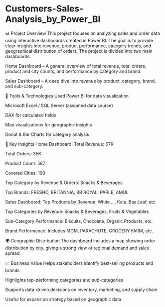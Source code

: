# Customers-Sales-Analysis_by_Power_BI
📊 Project Overview
This project focuses on analyzing sales and order data using interactive dashboards created in Power BI. The goal is to provide clear insights into revenue, product performance, category trends, and geographical distribution of orders. The project is divided into two main dashboards:

Home Dashboard – A general overview of total revenue, total orders, product and city counts, and performance by category and brand.

Sales Dashboard – A deep dive into revenue by product, category, brand, and sub-category.

🧰 Tools & Technologies Used
Power BI for data visualization

Microsoft Excel / SQL Server (assumed data source)

DAX for calculated fields

Map visualizations for geographic insights

Donut & Bar Charts for category analysis

📌 Key Insights
Home Dashboard:
Total Revenue: 67K

Total Orders: 35K

Product Count: 587

Covered Cities: 100

Top Category by Revenue & Orders: Snacks & Beverages

Top Brands: FRESHO, BRITANNIA, BB ROYAL, PARLE, AMUL

Sales Dashboard:
Top Products by Revenue: White ..., Kale, Bay Leaf, etc.

Top Categories by Revenue: Snacks & Beverages, Fruits & Vegetables

Sub-Category Performance: Biscuits, Chocolate, Organic Products, etc.

Brand Performance: Includes MOM, PARACHUTE, GROCERY FARM, etc.

🌍 Geographic Distribution
The dashboard includes a map showing order distribution by city, giving a strong view of regional demand and sales spread.

📈 Business Value
Helps stakeholders identify best-selling products and brands

Highlights top-performing categories and sub-categories

Supports data-driven decisions on inventory, marketing, and supply chain

Useful for expansion strategy based on geographic data
